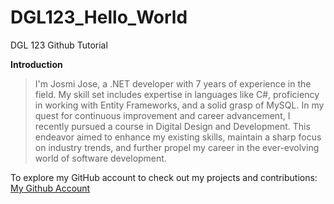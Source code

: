 # DGL123_Hello_World
DGL 123 Github Tutorial

**Introduction**
> I'm Josmi Jose, a .NET developer with 7 years of experience in the field. My skill set includes expertise in languages like C#, proficiency in working with Entity Frameworks, and a solid grasp of MySQL.
In my quest for continuous improvement and career advancement, I recently pursued a course in Digital Design and Development. This endeavor aimed to enhance my existing skills, maintain a sharp focus on industry trends, and further propel my career in the ever-evolving world of software development.

To explore my GitHub account to check out my projects and contributions: [My Github Account](https://github.com/JosmiJose14)
